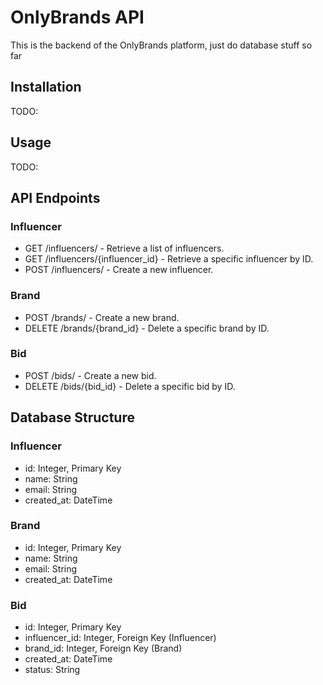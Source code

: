 # OnlyBrands API

This is the backend of the OnlyBrands platform, just do database stuff so far
## Installation

TODO:
## Usage

TODO:

## API Endpoints

### Influencer

- GET /influencers/ - Retrieve a list of influencers.
- GET /influencers/{influencer_id} - Retrieve a specific influencer by ID.
- POST /influencers/ - Create a new influencer.

### Brand

- POST /brands/ - Create a new brand.
- DELETE /brands/{brand_id} - Delete a specific brand by ID.

### Bid

- POST /bids/ - Create a new bid.
- DELETE /bids/{bid_id} - Delete a specific bid by ID.

## Database Structure

### Influencer

- id: Integer, Primary Key
- name: String
- email: String
- created_at: DateTime

### Brand

- id: Integer, Primary Key
- name: String
- email: String
- created_at: DateTime

### Bid

- id: Integer, Primary Key
- influencer_id: Integer, Foreign Key (Influencer)
- brand_id: Integer, Foreign Key (Brand)
- created_at: DateTime
- status: String